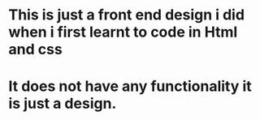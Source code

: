 # This is just a front end design i did when i first learnt to code in Html and css
# It does not have any functionality it is just a design.
